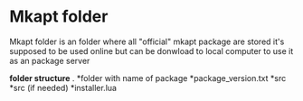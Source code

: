 Mkapt folder
==
Mkapt folder is an folder where all "official" mkapt package are stored it's supposed to be used online but can be donwload to local computer to use it as an package server

**folder structure**
.
 *folder with name of package
  *package_version.txt
  *src
   *src (if needed)
  *installer.lua
